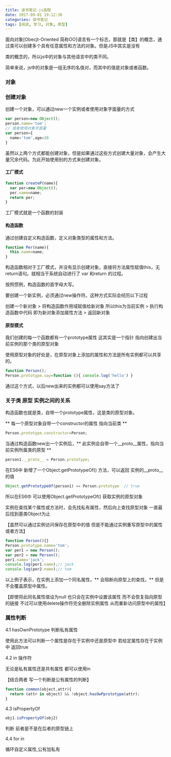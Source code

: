 ```yaml
---
title: 读书笔记-js高程
date: 2017-09-01 19:12:30
categories: 读书笔记
tags: [阅读, 学习, 对象, 原型]
---
```


面向对象[Obecjt-Oriented   简称OO]语言有一个标志，那就是【类】的概念，通过类可以创建多个具有任意属性和方法的对象。但是JS中其实是没有

类的概念的，所以js中的对象与其他语言中的类不同。

简单来说，js中的对象是一组无序的名值对，而其中的值是对象或者函数。

### 对象

<!--more-->

###  创建对象

创建一个对象，可以通过new一个实例或者使用对象字面量的方式

```javascript
var person=new Object();
person.name='tom';
// 或者使用对象字面量
var person={
  name='tom',age=20
}
```

虽然以上两个方式都能创建对象，但是如果通过这些方式创建大量对象，会产生大量冗余代码。为此开始使用别的方式来创建对象。

#### 工厂模式

```javascript
function createP(name){
  var per=new Object();
  per.name=name;
  return per;
}
```

工厂模式就是一个函数的封装

#### 构造函数

通过创建自定义构造函数，定义对象类型的属性和方法。

```javascript
function Per(name){
  this.name=name;
}
```

构造函数相对于工厂模式，并没有显示创建对象，直接将方法属性赋值this，无return语句。就相当于系统自动进行了 var  和return 的过程。

按照惯例，构造函数的首字母大写。

要创建一个新实例，必须通过new操作符。这种方式实际会经历以下过程

创建一个新对象 > 将构造函数作用域赋值给新对象 所以this为当前实例 > 执行构造函数中代码 即为新对象添加属性方法 > 返回新对象

#### 原型模式

我们创建的每一个函数都有一个prototype属性 这其实是一个指针 指向创建出当前实例的那个类的原型对象

使用原型对象的好处是，在原型对象上添加的属性和方法是所有实例都可以共享的。

```javascript
function Person();
Person.prototype.say=function (){ console.log('hello') }
```

通过这个方式，以后new出来的实例都可以使用say方法了

### 关于类 原型 实例之间的关系

构造函数也就是类，自带一个prototype属性，这是类的原型对象。

** 每一个原型对象自带一个constructor的属性 指向当前类 **

```javascript
Person.prototype.constructor=Person;
```

当通过构造函数new出一个实例后，** 此实例会自带一个__proto__属性，指向当前实例所属类的原型 **

```javascript
person1.__proto__ = Person.prototype;
```

在ES6中 新增了一个Object.getPrototypeOf() 方法，可以返回 实例的__proto__的值

```javascript
Object.getPrototypeOf(person1) == Person.prototype  // true
```

所以在ES6中 可以使用Object.getPrototypeOf() 获取实例的原型对象

实例在查找某个属性或方法时，会先找私有属性，然后向上查找原型对象 一直最后找到基类Object为止

【虽然可以通过实例访问保存在原型中的值  但是不能通过实例重写原型中的属性或者方法】

```javascript
function Person(){}
Person.prototype.name='tom';
var per1 = new Person();
var per2 = new Person();
per1.name='jack';
console.log(per1.name);// jack
console.log(per2.name);// tom
```

以上例子表示，在实例上添加一个同名属性，** 会阻断向原型上的查找，**  但是不会覆盖原型中属性。

【即使将此同名属性值设为null    也只会在实例中设置该属性 而不会恢复指向原型的链接 不过可以使用delete操作符完全删除实例属性 从而重新访问原型中的属性】

### 属性判断

4.1 hasOwnPrototype  判断私有属性

使用此方法可以判断一个属性是存在于实例中还是原型中   若给定属性存在于实例中 返回true

4.2 in 操作符

无论是私有属性还是共有属性 都可以使用in

【结合两者 写一个判断是公有属性的判断】

```javascript
function common(object,attr){
  return (attr in object) && !object.hasOwPprototype(attr);
}
```
4.3 isPropertyOf

```js
obj1.isPropertyOf(obj2)
```

判断 前者是不是在后者的原型链上

4.4 for in

循环自定义属性,公有加私有
